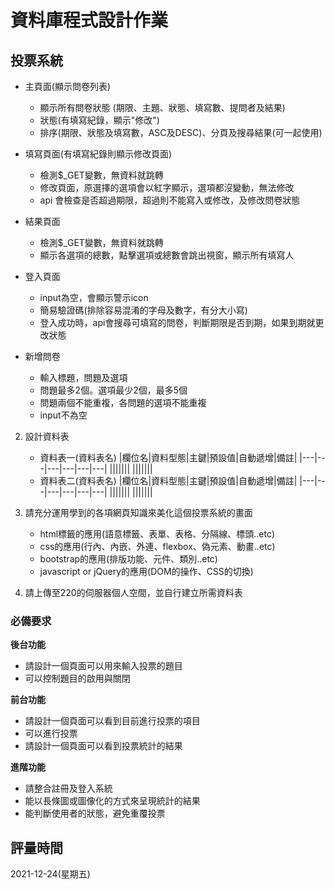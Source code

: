 # 資料庫程式設計作業

## 投票系統
* 主頁面(顯示問卷列表) 
    * 顯示所有問卷狀態 (期限、主題、狀態、填寫數、提問者及結果)
    * 狀態(有填寫紀錄，顯示"修改")
    * 排序(期限、狀態及填寫數，ASC及DESC)、分頁及搜尋結果(可一起使用)

* 填寫頁面(有填寫紀錄則顯示修改頁面)
    * 檢測$_GET變數，無資料就跳轉
    * 修改頁面，原選擇的選項會以紅字顯示，選項都沒變動，無法修改
    * api 會檢查是否超過期限，超過則不能寫入或修改，及修改問卷狀態

* 結果頁面
    * 檢測$_GET變數，無資料就跳轉
    * 顯示各選項的總數，點擊選項或總數會跳出視窗，顯示所有填寫人

* 登入頁面
    * input為空，會顯示警示icon
    * 簡易驗證碼(排除容易混淆的字母及數字，有分大小寫)
    * 登入成功時，api會搜尋可填寫的問卷，判斷期限是否到期，如果到期就更改狀態

* 新增問卷
    * 輸入標題，問題及選項
    * 問題最多2個。選項最少2個，最多5個 
    * 問題兩個不能重複，各問題的選項不能重複
    * input不為空


2. 設計資料表
    * 資料表一(資料表名)
        |欄位名|資料型態|主鍵|預設值|自動遞增|備註|
        |---|---|---|---|---|---|
        |||||||
        |||||||
    * 資料表二(資料表名)
        |欄位名|資料型態|主鍵|預設值|自動遞增|備註|
        |---|---|---|---|---|---|
        |||||||
        |||||||
    
3. 請充分運用學到的各項網頁知識來美化這個投票系統的畫面
    * html標籤的應用(語意標籤、表單、表格、分隔線、標頭..etc)
    * css的應用(行內、內嵌、外連、flexbox、偽元素、動畫..etc)
    * bootstrap的應用(排版功能、元件、類別..etc)
    * javascript or jQuery的應用(DOM的操作、CSS的切換)

4. 請上傳至220的伺服器個人空間，並自行建立所需資料表


### 必備要求
**後台功能**
* 請設計一個頁面可以用來輸入投票的題目
* 可以控制題目的啟用與關閉

**前台功能**
* 請設計一個頁面可以看到目前進行投票的項目
* 可以進行投票
* 請設計一個頁面可以看到投票統計的結果

**進階功能**
* 請整合註冊及登入系統
* 能以長條圖或圖像化的方式來呈現統計的結果
* 能判斷使用者的狀態，避免重覆投票

## 評量時間
2021-12-24(星期五)
